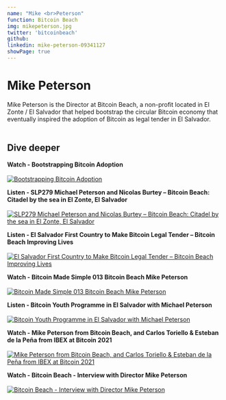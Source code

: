 ```yaml
---
name: "Mike <br>Peterson"
function: Bitcoin Beach
img: mikepeterson.jpg
twitter: 'bitcoinbeach'
github: 
linkedin: mike-peterson-09341127
showPage: true
---
```


# Mike Peterson
 
Mike Peterson is the Director at Bitcoin Beach, a non-profit located in El Zonte / El Salvador that helped bootstrap the circular Bitcoin economy that eventually inspired the adoption of Bitcoin as legal tender in El Salvador.
<br><br>

## Dive deeper


<div class="grid grid-cols-1 md:grid-cols-2 gap-5">
<div class="p-3 my-2">

**Watch - Bootstrapping Bitcoin Adoption**  <br><br>
[![Bootstrapping Bitcoin Adoption](/content/mike_ab21.png)](https://youtu.be/_GnR7uF7IL0/)
</div>

<div class="p-3 my-2">

**Listen - SLP279 Michael Peterson and Nicolas Burtey – Bitcoin Beach: Citadel by the sea in El Zonte, El Salvador**  <br><br>
[![SLP279 Michael Peterson and Nicolas Burtey – Bitcoin Beach: Citadel by the sea in El Zonte, El Salvador](/content/livera_SLP279.png)](https://open.spotify.com/episode/6qFGnltKVFdH2kFiFNvKJ1/)
</div>

<div class="p-3 my-2">

**Listen - El Salvador First Country to Make Bitcoin Legal Tender – Bitcoin Beach Improving Lives** <br><br>
[ ![El Salvador First Country to Make Bitcoin Legal Tender – Bitcoin Beach Improving Lives](/content/anita_peterson.png)](https://bitcoinundco.com/en/elsalvador-bitcoinbeach/)
</div>

<div class="p-3 my-2">

**Watch - Bitcoin Made Simple 013 Bitcoin Beach Mike Peterson** <br><br>
[ ![Bitcoin Made Simple 013 Bitcoin Beach Mike Peterson](/content/mike_simple.png)](https://www.youtube.com/watch?v=B_ayt1idkP4/)
</div>

<div class="p-3 my-2">

**Listen - Bitcoin Youth Programme in El Salvador with Michael Peterson** <br><br>
[ ![Bitcoin Youth Programme in El Salvador with Michael Peterson](/content/mike_wbd.png)](https://www.whatbitcoindid.com/podcast/bitcoin-youth-programme-in-el-salvador-with-michael-peterson/)
</div>

<div class="p-3 my-2">

**Watch - Mike Peterson from Bitcoin Beach, and Carlos Toriello & Esteban de la Peña from IBEX at Bitcoin 2021** <br><br>
[ ![Mike Peterson from Bitcoin Beach, and Carlos Toriello & Esteban de la Peña from IBEX at Bitcoin 2021](/content/mike_swan.png)](https://www.youtube.com/watch?v=0jrOB16v2bU/)
</div>

<div class="p-3 my-2">

**Watch - Bitcoin Beach - Interview with Director Mike Peterson** <br><br>
[ ![Bitcoin Beach - Interview with Director Mike Peterson](/content/mike_full.png)](https://www.youtube.com/watch?v=UN7mujIRP-k/)
</div>

</div>

<br>


